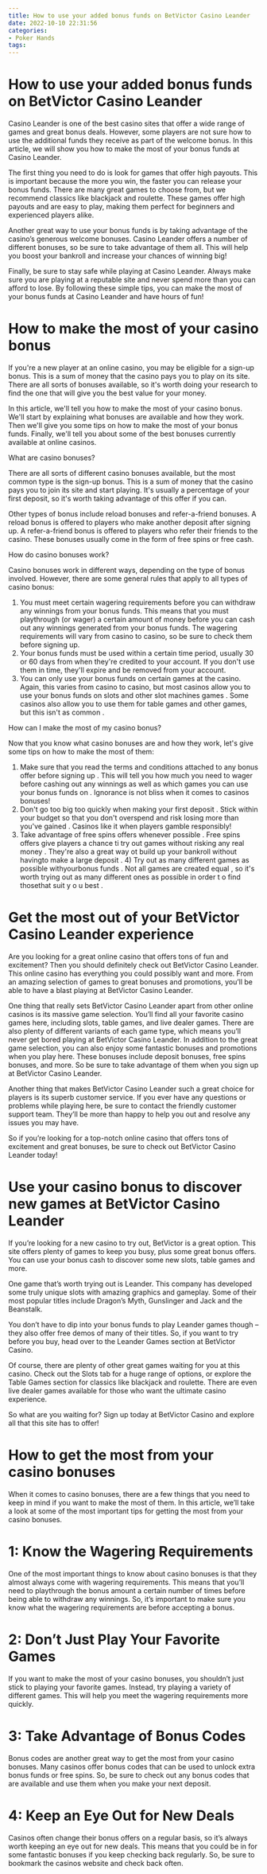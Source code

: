 ```yaml
---
title: How to use your added bonus funds on BetVictor Casino Leander 
date: 2022-10-10 22:31:56
categories:
- Poker Hands
tags:
---
```



# How to use your added bonus funds on BetVictor Casino Leander 

Casino Leander is one of the best casino sites that offer a wide range of games and great bonus deals. However, some players are not sure how to use the additional funds they receive as part of the welcome bonus. In this article, we will show you how to make the most of your bonus funds at Casino Leander.

The first thing you need to do is look for games that offer high payouts. This is important because the more you win, the faster you can release your bonus funds. There are many great games to choose from, but we recommend classics like blackjack and roulette. These games offer high payouts and are easy to play, making them perfect for beginners and experienced players alike.

Another great way to use your bonus funds is by taking advantage of the casino’s generous welcome bonuses. Casino Leander offers a number of different bonuses, so be sure to take advantage of them all. This will help you boost your bankroll and increase your chances of winning big!

Finally, be sure to stay safe while playing at Casino Leander. Always make sure you are playing at a reputable site and never spend more than you can afford to lose. By following these simple tips, you can make the most of your bonus funds at Casino Leander and have hours of fun!

#  How to make the most of your casino bonus 

If you're a new player at an online casino, you may be eligible for a sign-up bonus. This is a sum of money that the casino pays you to play on its site. There are all sorts of bonuses available, so it's worth doing your research to find the one that will give you the best value for your money.

In this article, we'll tell you how to make the most of your casino bonus. We'll start by explaining what bonuses are available and how they work. Then we'll give you some tips on how to make the most of your bonus funds. Finally, we'll tell you about some of the best bonuses currently available at online casinos.

What are casino bonuses? 

There are all sorts of different casino bonuses available, but the most common type is the sign-up bonus. This is a sum of money that the casino pays you to join its site and start playing. It's usually a percentage of your first deposit, so it's worth taking advantage of this offer if you can.

Other types of bonus include reload bonuses and refer-a-friend bonuses. A reload bonus is offered to players who make another deposit after signing up. A refer-a-friend bonus is offered to players who refer their friends to the casino. These bonuses usually come in the form of free spins or free cash.

How do casino bonuses work? 

Casino bonuses work in different ways, depending on the type of bonus involved. However, there are some general rules that apply to all types of casino bonus: 

1) You must meet certain wagering requirements before you can withdraw any winnings from your bonus funds. This means that you must playthrough (or wager) a certain amount of money before you can cash out any winnings generated from your bonus funds. The wagering requirements will vary from casino to casino, so be sure to check them before signing up. 
2) Your bonus funds must be used within a certain time period, usually 30 or 60 days from when they're credited to your account. If you don't use them in time, they'll expire and be removed from your account. 
3) You can only use your bonus funds on certain games at the casino. Again, this varies from casino to casino, but most casinos allow you to use your bonus funds on slots and other slot machines games . Some casinos also allow you to use them for table games and other games, but this isn't as common .

 How can I make the most of my casino bonus? 

Now that you know what casino bonuses are and how they work, let's give some tips on how to make the most of them: 

1) Make sure that you read the terms and conditions attached to any bonus offer before signing up . This will tell you how much you need to wager before cashing out any winnings as well as which games you can use your bonus funds on . Ignorance is not bliss when it comes to casinos bonuses! 
2) Don't go too big too quickly when making your first deposit . Stick within your budget so that you don't overspend and risk losing more than you've gained . Casinos like it when players gamble responsibly! 
3) Take advantage of free spins offers whenever possible . Free spins offers give players a chance ti try out games without risking any real money . They're also a great way ot build up your bankroll without havingto make a large deposit .  4) Try out as many different games as possible withyourbonus funds . Not all games are created equal , so it's worth trying out as many different ones as possible in order t o find thosethat suit y o u best .

#  Get the most out of your BetVictor Casino Leander experience 

Are you looking for a great online casino that offers tons of fun and excitement? Then you should definitely check out BetVictor Casino Leander. This online casino has everything you could possibly want and more. From an amazing selection of games to great bonuses and promotions, you’ll be able to have a blast playing at BetVictor Casino Leander.

One thing that really sets BetVictor Casino Leander apart from other online casinos is its massive game selection. You’ll find all your favorite casino games here, including slots, table games, and live dealer games. There are also plenty of different variants of each game type, which means you’ll never get bored playing at BetVictor Casino Leander. In addition to the great game selection, you can also enjoy some fantastic bonuses and promotions when you play here. These bonuses include deposit bonuses, free spins bonuses, and more. So be sure to take advantage of them when you sign up at BetVictor Casino Leander.

Another thing that makes BetVictor Casino Leander such a great choice for players is its superb customer service. If you ever have any questions or problems while playing here, be sure to contact the friendly customer support team. They’ll be more than happy to help you out and resolve any issues you may have.

So if you’re looking for a top-notch online casino that offers tons of excitement and great bonuses, be sure to check out BetVictor Casino Leander today!

#  Use your casino bonus to discover new games at BetVictor Casino Leander 

If you’re looking for a new casino to try out, BetVictor is a great option. This site offers plenty of games to keep you busy, plus some great bonus offers. You can use your bonus cash to discover some new slots, table games and more.

One game that’s worth trying out is Leander. This company has developed some truly unique slots with amazing graphics and gameplay. Some of their most popular titles include Dragon’s Myth, Gunslinger and Jack and the Beanstalk.

You don’t have to dip into your bonus funds to play Leander games though – they also offer free demos of many of their titles. So, if you want to try before you buy, head over to the Leander Games section at BetVictor Casino.

Of course, there are plenty of other great games waiting for you at this casino. Check out the Slots tab for a huge range of options, or explore the Table Games section for classics like blackjack and roulette. There are even live dealer games available for those who want the ultimate casino experience.

So what are you waiting for? Sign up today at BetVictor Casino and explore all that this site has to offer!

#  How to get the most from your casino bonuses

When it comes to casino bonuses, there are a few things that you need to keep in mind if you want to make the most of them. In this article, we’ll take a look at some of the most important tips for getting the most from your casino bonuses.

# 1: Know the Wagering Requirements

One of the most important things to know about casino bonuses is that they almost always come with wagering requirements. This means that you’ll need to playthrough the bonus amount a certain number of times before being able to withdraw any winnings. So, it’s important to make sure you know what the wagering requirements are before accepting a bonus.

# 2: Don’t Just Play Your Favorite Games

If you want to make the most of your casino bonuses, you shouldn’t just stick to playing your favorite games. Instead, try playing a variety of different games. This will help you meet the wagering requirements more quickly.

# 3: Take Advantage of Bonus Codes

Bonus codes are another great way to get the most from your casino bonuses. Many casinos offer bonus codes that can be used to unlock extra bonus funds or free spins. So, be sure to check out any bonus codes that are available and use them when you make your next deposit.

# 4: Keep an Eye Out for New Deals

Casinos often change their bonus offers on a regular basis, so it’s always worth keeping an eye out for new deals. This means that you could be in for some fantastic bonuses if you keep checking back regularly. So, be sure to bookmark the casinos website and check back often.